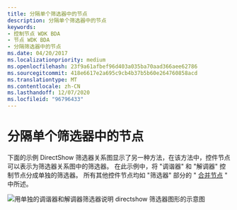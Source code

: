 ```yaml
---
title: 分隔单个筛选器中的节点
description: 分隔单个筛选器中的节点
keywords:
- 控制节点 WDK BDA
- 节点 WDK BDA
- 分隔筛选器中的节点
ms.date: 04/20/2017
ms.localizationpriority: medium
ms.openlocfilehash: 23f9a61afbef96d403a035ba70aad366aee62786
ms.sourcegitcommit: 418e6617e2a695c9cb4b37b5b60e264760858acd
ms.translationtype: MT
ms.contentlocale: zh-CN
ms.lasthandoff: 12/07/2020
ms.locfileid: "96796433"
---
```

# <a name="separating-nodes-in-individual-filters"></a>分隔单个筛选器中的节点





下面的示例 DirectShow 筛选器关系图显示了另一种方法，在该方法中，控件节点可以表示为筛选器关系图中的筛选器。 在此示例中，将 "调谐器" 和 "解调器" 控制节点分成单独的筛选器。 所有其他控件节点均如 "筛选器" 部分的 " [合并节点](combining-nodes-in-a-filter.md) " 中所述。

![用单独的调谐器和解调器筛选器说明 directshow 筛选器图形的示意图](images/smpdshw2.png)

 

 




